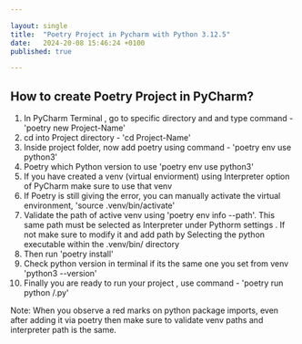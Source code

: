 ```yaml
---

layout: single
title:  "Poetry Project in Pycharm with Python 3.12.5"
date:   2024-20-08 15:46:24 +0100
published: true

---
```

## How to create Poetry Project in PyCharm?

1.  In PyCharm Terminal , go to specific directory and and type command - 'poetry new Project-Name'
2.  cd into Project directory - 'cd Project-Name'
3.  Inside project folder, now add poetry using command - 'poetry env use python3'
4.  Poetry which Python version to use 'poetry env use python3'
5.  If you have created a venv (virtual enviorment) using Interpreter option of PyCharm make sure to use that venv
6.  If Poetry is still giving the error, you can manually activate the virtual environment, 'source .venv/bin/activate'
7.  Validate the path of active venv using 'poetry env info --path'. This same path must be selected as Interpreter under Pythorm settings . If not make sure to modify it and add path by Selecting the python executable within the .venv/bin/ directory
8.  Then run 'poetry install'
9.  Check python version in terminal if its the same one you set from venv 'python3 --version'
10. Finally you are ready to run your project , use command - 'poetry run python <project-name>/<file-name>.py'

Note:
When you observe a red marks on python package imports, even after adding it via poetry then make sure to validate venv paths and interpreter path is the same.

